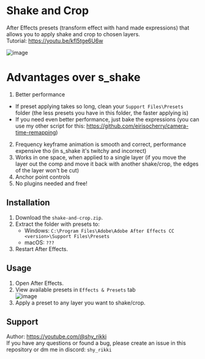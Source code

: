 # Shake and Crop
After Effects presets (transform effect with hand made expressions) that allows you to apply shake and crop to chosen layers.  
Tutorial: https://youtu.be/kfl5tge6U6w  

![image](https://github.com/user-attachments/assets/f803fc5f-d0ee-46b7-828d-de809bcac47b)  

# Advantages over s_shake
1. Better performance  
- If preset applying takes so long, clean your `Support Files\Presets` folder (the less presets you have in this folder, the faster applying is)  
- If you need even better performance, just bake the expressions (you can use my other script for this: https://github.com/eirisocherry/camera-time-remapping)  
2. Frequency keyframe animation is smooth and correct, performance expensive tho (in s_shake it's twitchy and incorrect)  
3. Works in one space, when applied to a single layer (if you move the layer out the comp and move it back with another shake/crop, the edges of the layer won't be cut)  
4. Anchor point controls  
5. No plugins needed and free!  

## Installation
1. Download the `shake-and-crop.zip`.  
2. Extract the folder with presets to:  
   - Windows: `C:\Program Files\Adobe\Adobe After Effects CC <version>\Support Files\Presets`  
   - macOS: `???`  
3. Restart After Effects.  

## Usage
1. Open After Effects.  
2. View available presets in `Effects & Presets` tab  
![image](https://github.com/user-attachments/assets/0e8390f4-95e3-4128-aff6-5ca09e1bef71)  
3. Apply a preset to any layer you want to shake/crop.  

## Support
Author: https://youtube.com/@shy_rikki  
If you have any questions or found a bug, please create an issue in this repository or dm me in discord: `shy_rikki`  
